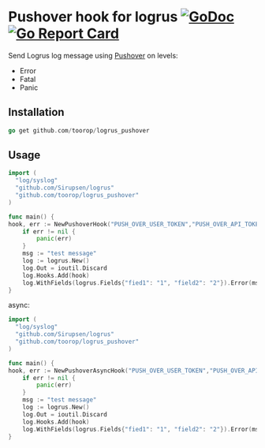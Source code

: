 # Pushover hook for logrus [![GoDoc](http://godoc.org/github.com/toorop/logrus_pushover?status.svg)](http://godoc.org/github.com/toorop/logrus_pushover) [![Go Report Card](https://goreportcard.com/badge/github.com/toorop/logrus_pushover)](https://goreportcard.com/report/github.com/toorop/logrus_pushover)

Send Logrus log message using [Pushover](https://pushover.net/) on levels:

* Error
* Fatal
* Panic

## Installation

```go
go get github.com/toorop/logrus_pushover
```

## Usage

```go
import (
  "log/syslog"
  "github.com/Sirupsen/logrus"
  "github.com/toorop/logrus_pushover"
)

func main() {
hook, err := NewPushoverHook("PUSH_OVER_USER_TOKEN","PUSH_OVER_API_TOKEN")
	if err != nil {
		panic(err)
	}
	msg := "test message"
	log := logrus.New()
	log.Out = ioutil.Discard
	log.Hooks.Add(hook)
	log.WithFields(logrus.Fields{"fied1": "1", "field2": "2"}).Error(msg)
}
```
async:

```go
import (
  "log/syslog"
  "github.com/Sirupsen/logrus"
  "github.com/toorop/logrus_pushover"
)

func main() {
hook, err := NewPushoverAsyncHook("PUSH_OVER_USER_TOKEN","PUSH_OVER_API_TOKEN")
	if err != nil {
		panic(err)
	}
	msg := "test message"
	log := logrus.New()
	log.Out = ioutil.Discard
	log.Hooks.Add(hook)
	log.WithFields(logrus.Fields{"fied1": "1", "field2": "2"}).Error(msg)
}
